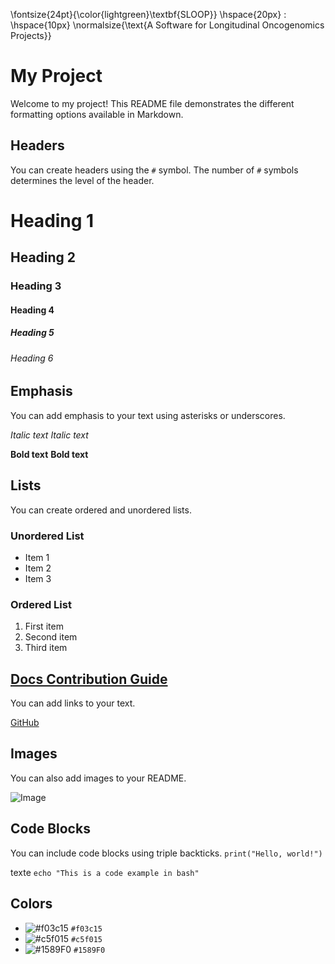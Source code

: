\fontsize{24pt}{\color{lightgreen}\textbf{SLOOP}} \hspace{20px} : \hspace{10px} \normalsize{\text{A Software for Longitudinal Oncogenomics Projects}}
# My Project

Welcome to my project! This README file demonstrates the different formatting options available in Markdown.

## Headers

You can create headers using the `#` symbol. The number of `#` symbols determines the level of the header.

# Heading 1
## Heading 2
### Heading 3
#### Heading 4
##### Heading 5
###### Heading 6

## Emphasis

You can add emphasis to your text using asterisks or underscores.

*Italic text*
_Italic text_

**Bold text**
__Bold text__

## Lists

You can create ordered and unordered lists.

### Unordered List

- Item 1
- Item 2
- Item 3

### Ordered List

1. First item
2. Second item
3. Third item

## [Docs Contribution Guide](https://www.codecademy.com/pages/contribute-docs)

You can add links to your text.

[GitHub](https://github.com)

## Images

You can also add images to your README.

![Image](https://example.com/image.jpg)

## Code Blocks

You can include code blocks using triple backticks.
```print("Hello, world!")```

texte 
```echo "This is a code example in bash"```

## Colors
- ![#f03c15](https://placehold.co/15x15/f03c15/f03c15.png) `#f03c15`
- ![#c5f015](https://placehold.co/15x15/c5f015/c5f015.png) `#c5f015`
- ![#1589F0](https://placehold.co/15x15/1589F0/1589F0.png) `#1589F0`
